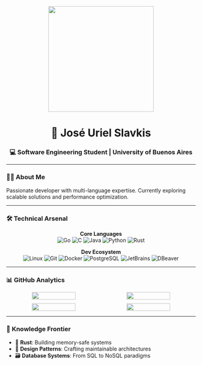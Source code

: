 <div align="center">
  <img src="https://media.giphy.com/media/L1R1tvI9svkIWwpVYr/giphy.gif" width="280">
  <h1>🚀 José Uriel Slavkis</h1>
  <h3>💻 Software Engineering Student | University of Buenos Aires</h3>
</div>

---

### 👨‍💻 **About Me**
Passionate developer with multi-language expertise. Currently exploring scalable solutions and performance optimization.

---

### 🛠 **Technical Arsenal**

<div align="center">

**Core Languages**  
![Go](https://img.shields.io/badge/Go-00ADD8?style=for-the-badge&logo=go&logoColor=white)
![C](https://img.shields.io/badge/C-00599C?style=for-the-badge&logo=c&logoColor=white)
![Java](https://img.shields.io/badge/Java-ED8B00?style=for-the-badge&logo=openjdk&logoColor=white)
![Python](https://img.shields.io/badge/Python-3776AB?style=for-the-badge&logo=python&logoColor=white)
![Rust](https://img.shields.io/badge/Rust-000000?style=for-the-badge&logo=rust&logoColor=white)

**Dev Ecosystem**  
![Linux](https://img.shields.io/badge/Linux-FCC624?style=for-the-badge&logo=linux&logoColor=black)
![Git](https://img.shields.io/badge/Git-F05033?style=for-the-badge&logo=git&logoColor=white)
![Docker](https://img.shields.io/badge/Docker-2496ED?style=for-the-badge&logo=docker&logoColor=white)
![PostgreSQL](https://img.shields.io/badge/PostgreSQL-4169E1?style=for-the-badge&logo=postgresql&logoColor=white)
![JetBrains](https://img.shields.io/badge/JetBrains-000000?style=for-the-badge&logo=jetbrains&logoColor=white)
![DBeaver](https://img.shields.io/badge/DBeaver-372923?style=for-the-badge&logo=dbeaver&logoColor=white)
</div>

---

### 📊 **GitHub Analytics**
<div align="center" style="display: flex; flex-wrap: wrap; justify-content: center; gap: 10px;">
  <!-- Fila 1: Stats y Top Langs -->
  <img src="https://github-readme-stats.vercel.app/api?username=joseslavkis&show_icons=true&theme=radical&hide_border=true&include_all_commits=true&count_private=true&line_height=24" width="48%">
  <img src="https://github-readme-stats.vercel.app/api/top-langs/?username=joseslavkis&layout=compact&theme=radical&hide_border=true&langs_count=8&hide=html,css,scss" width="48%">
  
  <!-- Fila 2: Streak y Activity Graph -->
  <img src="https://streak-stats.demolab.com?user=joseslavkis&theme=radical&hide_border=true&date_format=j%20M%5B%20Y%5D" width="48%">
  <img src="https://github-readme-activity-graph.vercel.app/graph?username=joseslavkis&theme=redical&hide_border=true&area=true&height=400&custom_title=My%20Contribution%20Graph" width="48%">
</div>

---

### 🌱 **Knowledge Frontier**
- 🦀 **Rust**: Building memory-safe systems
- 🧩 **Design Patterns**: Crafting maintainable architectures
- 🗃 **Database Systems**: From SQL to NoSQL paradigms
